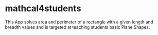 # mathcal4students
This App solves area and perimeter of a rectangle with a given length and breadth values and is targeted at teaching students basic Plane Shapes.
